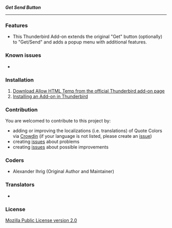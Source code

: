 ***Get Send Button***

--------

### Features

* This Thunderbird Add-on extends the original "Get" button (optionally) to "Get/Send" and adds a popup menu with additional features.

### Known issues

* 

### Installation

1. [Download Allow HTML Temp from the official Thunderbird add-on page](https://addons.thunderbird.net/addon/getsendbutton/)
2. [Installing an Add-on in Thunderbird](https://support.mozilla.org/en-US/kb/installing-addon-thunderbird)


### Contribution

You are welcomed to contribute to this project by:
* adding or improving the localizations (i.e. translations) of Quote Colors via [Crowdin](https://crowdin.com/project/get-send-button) (if your language is not listed, please create an [issue](https://gitlab.com/ThunderbirdMailDE/get-send-button/issues/))
* creating [issues](https://gitlab.com/ThunderbirdMailDE/get-send-button/issues/) about problems
* creating [issues](https://gitlab.com/ThunderbirdMailDE/get-send-button/issues/) about possible improvements


### Coders

* Alexander Ihrig (Original Author and Maintainer)

### Translators

* 


### License

[Mozilla Public License version 2.0](https://gitlab.com/ThunderbirdMailDE/get-send-button/LICENSE)